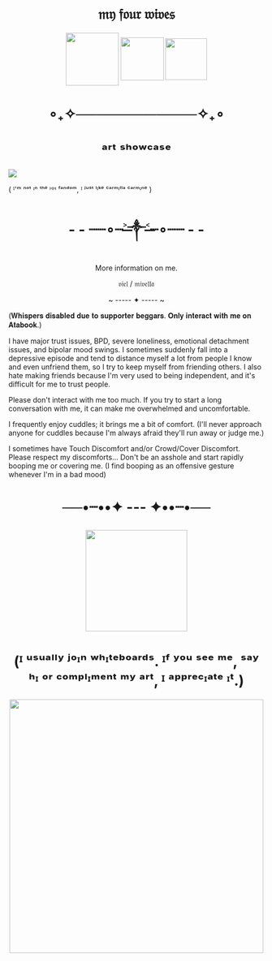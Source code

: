 <h1 align="center">𝔪𝔶 𝔣𝔬𝔲𝔯 𝔴𝔦𝔳𝔢𝔰</h1>

<p align="center">
<img width="104" src="https://github.com/user-attachments/assets/a665c068-0fe1-46b4-982b-d9a992a52a55"
  
<p align="center">
<img width="85" src="https://github.com/user-attachments/assets/a7a688a7-5f59-44bc-b8af-8e55cf8dea6d"

<p align="center">
<img width="82" src="https://github.com/user-attachments/assets/c368175a-405e-48ac-884e-3334cd204ebb"


<h1 align="center"></h1>

<h1 align="center">∘₊✧────────────✧₊∘</h1>

<h1 align="center"></h1>

<h1 align="center">ᵃʳᵗ ˢʰᵒʷᶜᵃˢᵉ</h1>


![](https://i.postimg.cc/CMJc0J3j/JKNU7688-1.png)








( ᴵ'ᵐ ⁿᵒᵗ ᶦⁿ ᵗʰᵉ ᴴᴴ ᶠᵃⁿᵈᵒᵐ, ᴵ ʲᵘˢᵗ ˡᶦᵏᵉ ᶜᵃʳᵐᶦˡˡᵃ ᶜᵃʳᵐᶦⁿᵉ )

<h1 align="center">- - ┈┈∘┈˃̶༒˂̶┈∘┈┈ - -</h1>

<p align="center">
More information on me.
</p>

<p align="center">
𝔳𝔦𝔢𝔩 / 𝔪𝔦𝔳𝔢𝔩𝔩𝔞
</p>

<p align="center">
~ ----- ✦ ----- ~
</p>

(𝐖𝐡𝐢𝐬𝐩𝐞𝐫𝐬 𝐝𝐢𝐬𝐚𝐛𝐥𝐞𝐝 𝐝𝐮𝐞 𝐭𝐨 𝐬𝐮𝐩𝐩𝐨𝐫𝐭𝐞𝐫 𝐛𝐞𝐠𝐠𝐚𝐫𝐬. 𝐎𝐧𝐥𝐲 𝐢𝐧𝐭𝐞𝐫𝐚𝐜𝐭 𝐰𝐢𝐭𝐡 𝐦𝐞 𝐨𝐧 𝐀𝐭𝐚𝐛𝐨𝐨𝐤.)

I have major trust issues, BPD, severe loneliness, emotional detachment issues, and bipolar mood swings. I sometimes suddenly fall into a depressive episode and tend to distance myself a lot from people I know and even unfriend them, so I try to keep myself from friending others. I also hate making friends because I'm very used to being independent, and it's difficult for me to trust people.

Please don't interact with me too much. If you try to start a long conversation with me, it can make me overwhelmed and uncomfortable.

I frequently enjoy cuddles; it brings me a bit of comfort.  (I'll never approach anyone for cuddles because I'm always afraid they'll run away or judge me.)

I sometimes have Touch Discomfort and/or Crowd/Cover Discomfort. Please respect my discomforts... Don't be an asshole and start rapidly booping me or covering me. (I find booping as an offensive gesture whenever I'm in a bad mood)

<h1 align="center">──•┈••✦ --- ✦••┈•──
<p align="center">
<img src="https://media.discordapp.net/attachments/1330337255813943419/1330337329172320256/IMG_0975.png?ex=678d9caf&is=678c4b2f&hm=98ddfc9b6a0e0c8cbdc24a5e61177d49ff413ba1c55cf26b963f0d94bcc275dd&=&format=webp&quality=lossless&width=574&height=399" width="200">

<h1 align="center">(ᴵ ᵘˢᵘᵃˡˡʸ ʲᵒᶦⁿ ʷʰᶦᵗᵉᵇᵒᵃʳᵈˢ. ᴵᶠ ʸᵒᵘ ˢᵉᵉ ᵐᵉ, ˢᵃʸ ʰᶦ ᵒʳ ᶜᵒᵐᵖˡᶦᵐᵉⁿᵗ ᵐʸ ᵃʳᵗ, ᴵ ᵃᵖᵖʳᵉᶜᶦᵃᵗᵉ ᶦᵗ.)</h1>



<p align="center">
<img width="500" src="https://github.com/user-attachments/assets/6c643ef8-4d29-46fc-86b7-89993abcbe19"
</p>

